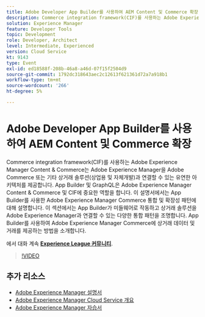 ```yaml
---
title: Adobe Developer App Builder를 사용하여 AEM Content 및 Commerce 확장
description: Commerce integration framework(CIF)를 사용하는 Adobe Experience Manager Content & Commerce는 Adobe Experience Manager을 Adobe Commerce 또는 기타 상거래 솔루션(상업용 및 자체개발)과 연결할 수 있는 유연한 아키텍처를 제공합니다. App Builder 및 GraphQL은 Adobe Experience Manager Content & Commerce 및 CIF에 중요한 역할을 합니다. 이 설명서에서는 App Builder를 사용한 Adobe Experience Manager Commerce 통합 및 확장성 패턴에 대해 설명합니다. 이 섹션에서는 App Builder가 미들웨어로 작동하고 상거래 솔루션을 Adobe Experience Manager과 연결할 수 있는 다양한 통합 패턴을 조명합니다. App Builder를 사용하여 Adobe Experience Manager Commerce에 상거래 데이터 및 거래를 제공하는 방법을 소개합니다.
solution: Experience Manager
feature: Developer Tools
topic: Development
role: Developer, Architect
level: Intermediate, Experienced
version: Cloud Service
kt: 9143
type: Event
exl-id: ed18588f-208b-46a8-a46d-07f15f2504d9
source-git-commit: 1792dc318643aec2c12613f621361d72a7a918b1
workflow-type: tm+mt
source-wordcount: '266'
ht-degree: 5%

---
```


# Adobe Developer App Builder를 사용하여 AEM Content 및 Commerce 확장

Commerce integration framework(CIF)를 사용하는 Adobe Experience Manager Content &amp; Commerce는 Adobe Experience Manager을 Adobe Commerce 또는 기타 상거래 솔루션(상업용 및 자체개발)과 연결할 수 있는 유연한 아키텍처를 제공합니다. App Builder 및 GraphQL은 Adobe Experience Manager Content &amp; Commerce 및 CIF에 중요한 역할을 합니다. 이 설명서에서는 App Builder를 사용한 Adobe Experience Manager Commerce 통합 및 확장성 패턴에 대해 설명합니다. 이 섹션에서는 App Builder가 미들웨어로 작동하고 상거래 솔루션을 Adobe Experience Manager과 연결할 수 있는 다양한 통합 패턴을 조명합니다. App Builder를 사용하여 Adobe Experience Manager Commerce에 상거래 데이터 및 거래를 제공하는 방법을 소개합니다.

에서 대화 계속 **[Experience League 커뮤니티](https://adobe.ly/3om4942)**.

>[!VIDEO](https://video.tv.adobe.com/v/337567/?quality=12&learn=on&hidetitle=true)

## 추가 리소스

- [Adobe Experience Manager 설명서](https://experienceleague.adobe.com/docs/experience-manager-cloud-service.html?lang=ko-KR)
- [Adobe Experience Manager Cloud Service 개요](https://experienceleague.adobe.com/docs/experience-manager-cloud-service/overview/home.html)
- [Adobe Experience Manager 자습서](https://experienceleague.adobe.com/docs/experience-manager-tutorials.html)
